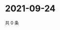 # 2021-09-24

共 0 条

<!-- BEGIN -->
<!-- 最后更新时间 Fri Sep 24 2021 23:19:13 GMT+0800 (China Standard Time) -->

<!-- END -->
